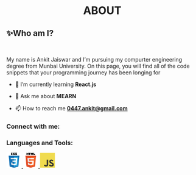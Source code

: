 <h1 align="center">ABOUT</h1>
<h2>✨Who am I?</h2></br>
<p>My name is Ankit Jaiswar and I’m pursuing my compurter engineering degree from Munbai University. On this page, you will find all of the code snippets that your programming journey has been longing for</p>



- 🌱 I’m currently learning **React.js**

- 💬 Ask me about **MEARN**

- 📫 How to reach me **0447.ankit@gmail.com**

<h3 align="left">Connect with me:</h3>
<p align="left">
</p>

<h3 align="left">Languages and Tools:</h3>
<p align="left"> <a href="https://www.w3schools.com/css/" target="_blank" rel="noreferrer"> <img src="https://raw.githubusercontent.com/devicons/devicon/master/icons/css3/css3-original-wordmark.svg" alt="css3" width="40" height="40"/> </a> <a href="https://www.w3.org/html/" target="_blank" rel="noreferrer"> <img src="https://raw.githubusercontent.com/devicons/devicon/master/icons/html5/html5-original-wordmark.svg" alt="html5" width="40" height="40"/> </a> <a href="https://developer.mozilla.org/en-US/docs/Web/JavaScript" target="_blank" rel="noreferrer"> <img src="https://raw.githubusercontent.com/devicons/devicon/master/icons/javascript/javascript-original.svg" alt="javascript" width="40" height="40"/> </a> </p>
